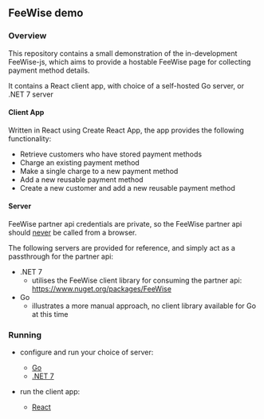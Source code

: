 ## FeeWise demo

### Overview
This repository contains a small demonstration of the in-development FeeWise-js, which aims to provide a hostable FeeWise page for collecting payment method details.

It contains a React client app, with choice of a self-hosted Go server, or .NET 7 server

#### Client App
Written in React using Create React App, the app provides the following functionality:
- Retrieve customers who have stored payment methods
- Charge an existing payment method
- Make a single charge to a new payment method
- Add a new reusable payment method
- Create a new customer and add a new reusable payment method


#### Server
FeeWise partner api credentials are private, so the FeeWise partner api should <u>never</u> be called from a browser.

The following servers are provided for reference, and simply act as a passthrough for the partner api:
- .NET 7
    - utilises the FeeWise client library for consuming the partner api: https://www.nuget.org/packages/FeeWise 
- Go
    - illustrates a more manual approach, no client library available for Go at this time

### Running
- configure and run your choice of server:
    - [Go](/server/go/README.md)
    - [.NET 7](/server/dotnet/README.md)

- run the client app:
    - [React](/client/README.md)



